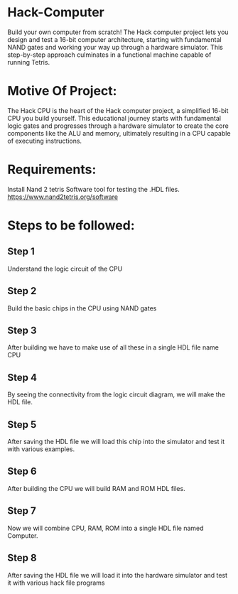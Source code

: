 # Hack-Computer
 Build your own computer from scratch! The Hack computer project lets you design and test a 16-bit computer architecture,  starting with fundamental NAND gates and working your way up through a hardware simulator.  This step-by-step approach culminates in a functional machine capable of running Tetris.

# Motive Of Project:
The Hack CPU is the heart of the Hack computer project, a simplified 16-bit CPU you build yourself.  This educational journey starts with fundamental logic gates and progresses through a hardware simulator to create the core components like the ALU and memory, ultimately resulting in a CPU capable of executing instructions.

# Requirements:
Install Nand 2 tetris Software tool for testing the .HDL files.
https://www.nand2tetris.org/software

# Steps to be followed:
## Step 1
Understand the logic circuit of the CPU
## Step 2
Build the basic chips in the CPU using NAND gates
## Step 3
After building we have to make use of all these in a single HDL file name CPU
## Step 4
By seeing the connectivity from the logic circuit diagram, we will make the HDL file.
## Step 5
After saving the HDL file we will load this chip into the simulator and test it with various examples.
## Step 6
After building the CPU we will build RAM and ROM HDL files.
## Step 7
Now we will combine CPU, RAM, ROM into a single HDL file named Computer.
## Step 8
After saving the HDL file we will load it into the hardware simulator and test it with various hack file programs

